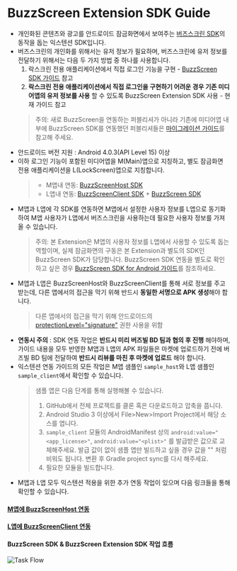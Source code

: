 # BuzzScreen Extension SDK Guide

- 개인화된 콘텐츠와 광고를 안드로이드 잠금화면에서 보여주는 [버즈스크린 SDK](https://github.com/Buzzvil/buzzscreen-sdk-publisher)의 동작을 돕는 익스텐션 SDK입니다.
- 버즈스크린의 개인화를 위해서는 유저 정보가 필요하며, 버즈스크린에 유저 정보를 전달하기 위해서는 다음 두 가지 방법 중 하나를 사용합니다.<br>
  1) 락스크린 전용 애플리케이션에서 직접 로그인 기능을 구현 - [BuzzScreen SDK 가이드](https://github.com/Buzzvil/buzzscreen-sdk-publisher/wiki) 참고<br>
  2) **락스크린 전용 애플리케이션에서 직접 로그인을 구현하기 어려운 경우 기존 미디어앱의 유저 정보를 사용** 할 수 있도록 BuzzScreen Extension SDK 사용 - 현재 가이드 참고<br>
    > 주의: 새로 BuzzScreen을 연동하는 퍼블리셔가 아니라 기존에 미디어앱 내부에 BuzzScreen SDK를 연동했던 퍼블리셔들은 [마이그레이션 가이드](https://github.com/Buzzvil/buzzscreen-sdk-publisher-migration/wiki)를 참고해 주세요.
- 안드로이드 버전 지원 : Android 4.0.3(API Level 15) 이상
- 이하 로그인 기능이 포함된 미디어앱을 M(Main)앱으로 지칭하고, 별도 잠금화면 전용 애플리케이션을 L(LockScreen)앱으로 지칭합니다. <br>
    > - M앱내 연동: [BuzzScreenHost SDK](BUZZSCREENHOST-M)<br>
    > - L앱내 연동: [BuzzScreenClient SDK](BUZZSCREENCLIENT-L) + [BuzzScreen SDK](https://github.com/Buzzvil/buzzscreen-sdk-publisher/wiki)
- M앱과 L앱에 각 SDK를 연동하면 M앱에서 설정한 사용자 정보를 L앱으로 동기화하여 M앱 사용자가 L앱에서 버즈스크린을 사용하는데 필요한 사용자 정보를 가져올 수 있습니다.
    > 주의: 본 Extension은 M앱의 사용자 정보를 L앱에서 사용할 수 있도록 돕는 역할이며, 실제 잠금화면의 구동은 본 Extension과 별도의 SDK인 BuzzScreen SDK가 담당합니다. BuzzScreen SDK 연동을 별도로 확인하고 싶은 경우 [BuzzScreen SDK for Android 가이드](https://github.com/Buzzvil/buzzscreen-sdk-publisher/wiki)를 참조하세요.
- M앱과 L앱은 BuzzScreenHost와 BuzzScreenClient를 통해 서로 정보를 주고 받는데, 다른 앱에서의 접근을 막기 위해 반드시 **동일한 서명으로 APK 생성**해야 합니다.
    > 다른 앱에서의 접근을 막기 위해 안드로이드의 [protectionLevel="signature"](https://developer.android.com/guide/topics/manifest/permission-element.html#plevel) 권한 사용을 위함
- **연동시 주의** : SDK 연동 작업은 **반드시 미리 버즈빌 BD 팀과 협의 후 진행** 해야하며, 가이드 내용을 모두 반영한 M앱과 L앱의 APK 파일들은 마켓에 업로드하기 전에 버즈빌 BD 팀에 전달하여 **반드시 리뷰를 마친 후 마켓에 업로드** 해야 합니다.
- 익스텐션 연동 가이드의 모든 작업은 M앱 샘플인 `sample_host`와 L앱 샘플인 `sample_client`에서 확인할 수 있습니다.
    > 샘플 앱은 다음 단계를 통해 실행해볼 수 있습니다.
    > 1. GitHub에서 전체 프로젝트를 클론 혹은 다운로드하고 압축을 풉니다.
    > 2. Android Studio 3 이상에서 File>New>Import Project에서 해당 소스를 엽니다.
    > 3. `sample_client` 모듈의 AndroidManifest 상의 `android:value="<app_license>"`, `android:value="<plist>"` 를 발급받은 값으로 교체해주세요. 발급 값이 없이 샘플 앱만 빌드하고 싶을 경우 값을 "" 처럼 비워도 됩니다. 변환 후 Gradle project sync를 다시 해주세요.
    > 4. 필요한 모듈을 빌드합니다.
- M앱과 L앱 모두 익스텐션 적용을 위한 추가 연동 작업이 있으며 다음 링크들을 통해 확인할 수 있습니다. 

#### [M앱에 BuzzScreenHost 연동](https://github.com/Buzzvil/buzzscreen-sdk-extension-publisher/wiki/BUZZSCREENHOST-M)
#### [L앱에 BuzzScreenClient 연동](https://github.com/Buzzvil/buzzscreen-sdk-extension-publisher/wiki/BUZZSCREENCLIENT-L)

#### BuzzScreen SDK & BuzzScreen Extension SDK 작업 흐름
![Task Flow](https://github.com/Buzzvil/buzzscreen-extension-sdk/wiki/extension_workflow.png)
